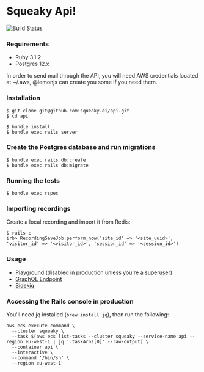 # Squeaky Api!

![Build Status](https://codebuild.eu-west-1.amazonaws.com/badges?uuid=eyJlbmNyeXB0ZWREYXRhIjoiSE10NDhJd3B6a0FVVEs4Y1E0VzQ1QkFWbEUwR2RkdHFXVmdBazNCYWhVTEdoM0wwM3FjSnRnNXlPZFJaK1U1NklUeUFNdGdCdlZBNjhZeFVMRlEvU05VPSIsIml2UGFyYW1ldGVyU3BlYyI6IlFJWWlQU3VSMzRsaWRVTzgiLCJtYXRlcmlhbFNldFNlcmlhbCI6MX0%3D&branch=main)

### Requirements
- Ruby 3.1.2
- Postgres 12.x

In order to send mail through the API, you will need AWS credentials located at ~/.aws, @lemonjs can create you some if you need them.

### Installation
```shell
$ git clone git@github.com:squeaky-ai/api.git
$ cd api

$ bundle install
$ bundle exec rails server
```

### Create the Postgres database and run migrations
```shell
$ bundle exec rails db:create
$ bundle exec rails db:migrate
```

### Running the tests
```shell
$ bundle exec rspec
```

### Importing recordings
Create a local recording and import it from Redis:
```shell
$ rails c
irb> RecordingSaveJob.perform_now('site_id' => '<site_uuid>', 'visitor_id' => '<visitor_id>', 'session_id' => '<session_id>')
```

### Usage
- [Playground](http://localhost:4000/api/playground/) (disabled in production unless you're a superuser)
- [GraphQL Endpoint](http://localhost:4000/api/graphql)
- [Sidekiq](http://localhost:4000/api/sidekiq)

### Accessing the Rails console in production
You'll need jq installed (`brew install jq`), then run the following:
```shell
aws ecs execute-command \
  --cluster squeaky \
  --task $(aws ecs list-tasks --cluster squeaky --service-name api --region eu-west-1 | jq '.taskArns[0]' --raw-output) \
  --container api \
  --interactive \
  --command '/bin/sh' \
  --region eu-west-1
```
